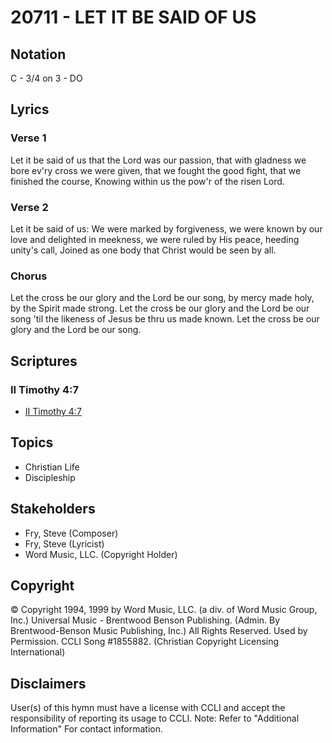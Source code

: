 # 20711 - LET IT BE SAID OF US

## Notation

C - 3/4 on 3 - DO

## Lyrics

### Verse 1

Let it be said of us that the Lord was our passion, that with gladness we bore ev'ry cross we were given, that we fought the good fight, that we finished the course, Knowing within us the pow'r of the risen Lord.

### Verse 2

Let it be said of us: We were marked by forgiveness, we were known by our love and delighted in meekness, we were ruled by His peace, heeding unity's call, Joined as one body that Christ would be seen by all.

### Chorus

Let the cross be our glory and the Lord be our song, by mercy made holy, by the Spirit made strong. Let the cross be our glory and the Lord be our song 'til the likeness of Jesus be thru us made known. Let the cross be our glory and the Lord be our song.


## Scriptures

### II Timothy 4:7

- [II Timothy 4:7](https://www.biblegateway.com/passage/?search=II%20Timothy%204%3A7)


## Topics

- Christian Life
- Discipleship

## Stakeholders

- Fry, Steve (Composer)
- Fry, Steve (Lyricist)
- Word Music, LLC. (Copyright Holder)

## Copyright

© Copyright 1994, 1999 by Word Music, LLC. (a div. of Word Music Group, Inc.) Universal Music - Brentwood Benson Publishing. (Admin. By Brentwood-Benson Music Publishing, Inc.) All Rights Reserved. Used by Permission. CCLI Song #1855882.
(Christian Copyright Licensing International)

## Disclaimers

User(s) of this hymn must have a license with CCLI and accept the responsibility of reporting its usage to CCLI.
Note: Refer to "Additional Information" For contact information.

